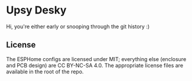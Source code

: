 # Upsy Desky

Hi, you're either early or snooping through the git history :)

## License

The ESPHome configs are licensed under MIT; everything else (enclosure and PCB design) are CC BY-NC-SA 4.0. The appropriate license files are available in the root of the repo.
